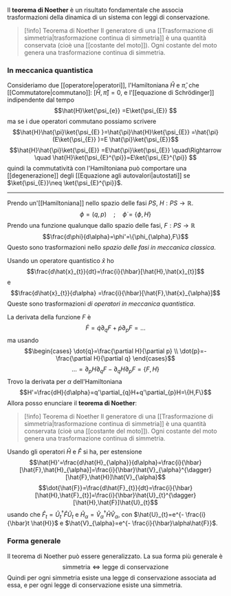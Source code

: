 Il **teorema di Noether** è un risultato fondamentale che associa trasformazioni della dinamica di un sistema con leggi di conservazione.

> [!info] Teorema di Noether
> Il generatore di una [[Trasformazione di simmetria|trasformazione continua di simmetria]] è una quantità conservata (cioè una [[costante del moto]]). Ogni costante del moto genera una trasformazione continua di simmetria.
### In meccanica quantistica
Consideriamo due [[operatore|operatori]], l'Hamiltoniana $\hat{H}$ e $\hat{\pi}$, che [[Commutatore|commutano]]: $[\hat{H},\hat{\pi}]=0$, e l'[[equazione di Schrödinger]] indipendente dal tempo
$$\hat{H}\ket{\psi_{e}} =E\ket{\psi_{E}} $$
ma se i due operatori commutano possiamo scrivere
$$\hat{H}\hat{\pi}\ket{\psi_{E} }=\hat{\pi}\hat{H}\ket{\psi_{E}} =\hat{\pi}(E\ket{\psi_{E}} )=E \hat{\pi}\ket{\psi_{E}}$$
$$\hat{H}\hat{\pi}\ket{\psi_{E}} =E\hat{\pi}\ket{\psi_{E}} \quad\Rightarrow \quad \hat{H}\ket{\psi_{E}^{\pi}}=E\ket{\psi_{E}^{\pi}}  $$
quindi la commutatività con l'Hamiltoniana può comportare una [[degenerazione]] degli [[Equazione agli autovalori|autostati]] se $\ket{\psi_{E}}\neq \ket{\psi_{E}^{\pi}}$.

---

Prendo un'[[Hamiltoniana]] nello spazio delle fasi $PS$, $H:PS \rightarrow \mathbb{R}$.
$$\phi=(q,p)\quad;\quad\dot{\phi}=\{\phi,H\}$$
Prendo una funzione qualunque dallo spazio delle fasi, $F:PS \rightarrow \mathbb{R}$ 
$$\frac{d\phi}{d\alpha}=\phi'=\{\phi_{\alpha},F\}$$
Questo sono trasformazioni nello *spazio delle fasi in meccanica classica*.

Usando un operatore quantistico $\hat{x}$ ho
$$\frac{d\hat{x}_{t}}{dt}=\frac{i}{\hbar}[\hat{H},\hat{x}_{t}]$$
e
$$\frac{d\hat{x}_{t}}{d\alpha} =\frac{i}{\hbar}[\hat{F},\hat{x}_{\alpha}]$$
Queste sono trasformazioni *di operatori in meccanica quantistica*.

La derivata della funzione $F$ è
$$\dot{F}=\dot{q}\partial_{q}F+\dot{p}\partial_{p}F=\ldots$$
ma usando
$$\begin{cases}
\dot{q}=\frac{\partial H}{\partial p} \\
\dot{p}=-\frac{\partial H}{\partial q}
\end{cases}$$
$$\ldots=\partial_{p}H\partial_{q}F-\partial_{q}H\partial_{p}F=\{F,H\}$$
Trovo la derivata per $\alpha$ dell'Hamiltoniana
$$H'=\frac{dH}{d\alpha}=q'\partial_{q}H+q'\partial_{p}H=\{H,F\}$$
Allora posso enunciare il **teorema di Noether**:

> [!info] Teorema di Noether
> Il generatore di una [[Trasformazione di simmetria|trasformazione continua di simmetria]] è una quantità conservata (cioè una [[costante del moto]]). Ogni costante del moto genera una trasformazione continua di simmetria.

Usando gli operatori $\hat{H}$ e $\hat{F}$ si ha, per estensione
$$\hat{H}'=\frac{d\hat{H}_{\alpha}}{d\alpha}=\frac{i}{\hbar}[\hat{F},\hat{H}_{\alpha}]=\frac{i}{\hbar}\hat{V}_{\alpha}^{\dagger}[\hat{F},\hat{H}]\hat{V}_{\alpha}$$
$$\dot{\hat{F}}=\frac{d\hat{F}_{t}}{dt}=\frac{i}{\hbar}[\hat{H},\hat{F}_{t}]=\frac{i}{\hbar}\hat{U}_{t}^{\dagger}[\hat{H},\hat{F}]\hat{U}_{t}$$
usando che $\hat{F}_{t}=\hat{U}_{t}^{\dagger}\hat{F}\hat{U}_{t}$ e $\hat{H}_{\alpha}=\hat{V}_{\alpha}^{\dagger}\hat{H}\hat{V}_{\alpha}$, con $\hat{U}_{t}=e^{- \frac{i}{\hbar}t \hat{H}}$ e $\hat{V}_{\alpha}=e^{- \frac{i}{\hbar}\alpha\hat{F}}$.
### Forma generale
Il teorema di Noether può essere generalizzato. La sua forma più generale è
$$\text{simmetria} \Leftrightarrow \text{legge di conservazione}$$
Quindi per ogni simmetria esiste una legge di conservazione associata ad essa, e per ogni legge di conservazione esiste una simmetria.